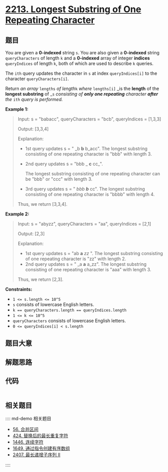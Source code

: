 # [2213. Longest Substring of One Repeating Character](https://leetcode.com/problems/longest-substring-of-one-repeating-character/)

## 题目

You are given a **0-indexed** string `s`. You are also given a **0-indexed**
string `queryCharacters` of length `k` and a **0-indexed** array of integer
**indices** `queryIndices` of length `k`, both of which are used to describe
`k` queries.

The `ith` query updates the character in `s` at index `queryIndices[i]` to the
character `queryCharacters[i]`.

Return _an array_ `lengths` _of length_`k` _where_ `lengths[i]` _is the
**length** of the **longest substring** of _`s` _consisting of **only one
repeating** character **after** the_ `ith` _query_ _is performed._

**Example 1:**

> Input: s = "babacc", queryCharacters = "bcb", queryIndices = [1,3,3]
>
> Output: [3,3,4]
>
> Explanation:
>
> - 1st query updates s = " \_b **b** b_acc". The longest substring consisting of one repeating character is "bbb" with length 3.
> - 2nd query updates s = "bbb _ **c** cc_".
>
>   The longest substring consisting of one repeating character can be "bbb" or "ccc" with length 3.
>
> - 3rd query updates s = " _bbb **b**_ cc". The longest substring consisting of one repeating character is "bbbb" with length 4.
>
> Thus, we return [3,3,4].

**Example 2:**

> Input: s = "abyzz", queryCharacters = "aa", queryIndices = [2,1]
>
> Output: [2,3]
>
> Explanation:
>
> - 1st query updates s = "ab **a** _zz_ ". The longest substring consisting of one repeating character is "zz" with length 2.
> - 2nd query updates s = " \_a **a** a_zz". The longest substring consisting of one repeating character is "aaa" with length 3.
>
> Thus, we return [2,3].

**Constraints:**

- `1 <= s.length <= 10^5`
- `s` consists of lowercase English letters.
- `k == queryCharacters.length == queryIndices.length`
- `1 <= k <= 10^5`
- `queryCharacters` consists of lowercase English letters.
- `0 <= queryIndices[i] < s.length`

## 题目大意

## 解题思路

## 代码

```javascript

```

## 相关题目

:::: md-demo 相关题目

- [56. 合并区间](./0056.md)
- [424. 替换后的最长重复字符](https://leetcode.com/problems/longest-repeating-character-replacement)
- [1446. 连续字符](https://leetcode.com/problems/consecutive-characters)
- [1649. 通过指令创建有序数组](https://leetcode.com/problems/create-sorted-array-through-instructions)
- [2407. 最长递增子序列 II](https://leetcode.com/problems/longest-increasing-subsequence-ii)

::::
